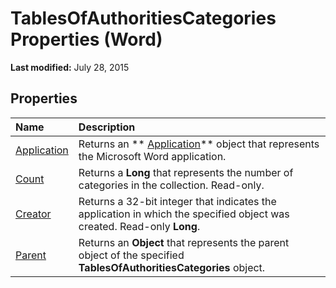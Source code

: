 
# TablesOfAuthoritiesCategories Properties (Word)

 **Last modified:** July 28, 2015


## Properties



|**Name**|**Description**|
|:-----|:-----|
| [Application](e0420cf5-d905-f81d-969c-30d49f7738b3.md)|Returns an  ** [Application](d1cf6f8f-4e88-bf01-93b4-90a83f79cb44.md)** object that represents the Microsoft Word application.|
| [Count](eba6740c-628a-dedc-2524-3ea9da4708dc.md)|Returns a  **Long** that represents the number of categories in the collection. Read-only.|
| [Creator](5e1440f8-391e-cf9a-8324-6e5ae328e31f.md)|Returns a 32-bit integer that indicates the application in which the specified object was created. Read-only  **Long**.|
| [Parent](6ce1e6d5-36f8-9f85-d5ff-ca314303e705.md)|Returns an  **Object** that represents the parent object of the specified **TablesOfAuthoritiesCategories** object.|
